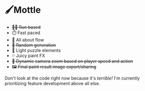 # 🖌️Mottle

- ~~🏃‍♀️ Run based~~
- ⏱️ Fast paced
- 🌊 All about flow
- ~~🎲 Random generation~~
- 🧩 Light puzzle elements
- 💦 Juicy paint FX
- ~~🔎 Dynamic camera zoom based on player speed and action~~
- ~~🖼️ Final paint result image export/sharing~~

Don't look at the code right now because it's _terrible!_ I'm currently prioritizing feature development above all else.
